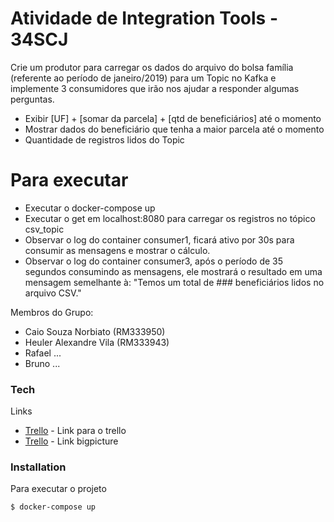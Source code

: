 # Atividade de Integration Tools - 34SCJ

Crie um produtor para carregar os dados do arquivo do bolsa família (referente ao período de janeiro/2019) para um Topic no Kafka e implemente 3 consumidores que irão nos ajudar a responder algumas perguntas.

  - Exibir [UF] + [somar da parcela] + [qtd de beneficiários] até o momento
  - Mostrar dados do beneficiário que tenha a maior parcela até o momento
  - Quantidade de registros lidos do Topic

# Para executar

  - Executar o docker-compose up
  - Executar o get em localhost:8080 para carregar os registros no tópico csv_topic
  - Observar o log do container consumer1, ficará ativo por 30s para consumir as mensagens e mostrar o cálculo.
  - Observar o log do container consumer3, após o período de 35 segundos consumindo as mensagens, ele mostrará o resultado em uma mensagem semelhante à: "Temos um total de ### beneficiários lidos no arquivo CSV."


Membros do Grupo:
  - Caio Souza Norbiato (RM333950)
  - Heuler Alexandre Vila (RM333943)
  - Rafael ...
  - Bruno ...


### Tech

Links

* [Trello](https://trello.com/b/r84eF4pp/trabalho-integra%C3%A7%C3%A3o) - Link para o trello
* [Trello](https://breakdance.github.io/breakdance/) - Link bigpicture


### Installation

Para executar o projeto

```sh
$ docker-compose up
```
